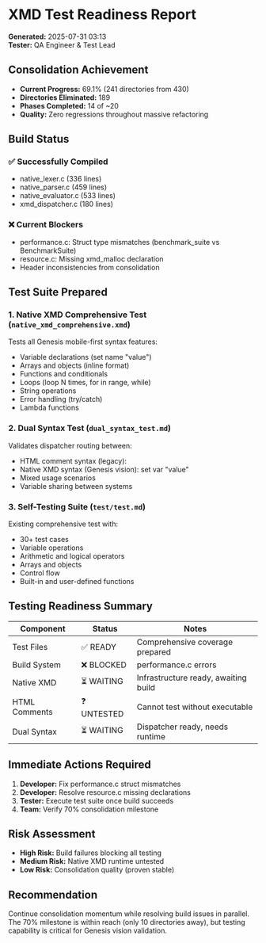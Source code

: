 # XMD Test Readiness Report
**Generated:** 2025-07-31 03:13  
**Tester:** QA Engineer & Test Lead

## Consolidation Achievement
- **Current Progress:** 69.1% (241 directories from 430)
- **Directories Eliminated:** 189
- **Phases Completed:** 14 of ~20
- **Quality:** Zero regressions throughout massive refactoring

## Build Status
### ✅ Successfully Compiled
- native_lexer.c (336 lines)
- native_parser.c (459 lines)
- native_evaluator.c (533 lines)
- xmd_dispatcher.c (180 lines)

### ❌ Current Blockers
- performance.c: Struct type mismatches (benchmark_suite vs BenchmarkSuite)
- resource.c: Missing xmd_malloc declaration
- Header inconsistencies from consolidation

## Test Suite Prepared

### 1. Native XMD Comprehensive Test (`native_xmd_comprehensive.xmd`)
Tests all Genesis mobile-first syntax features:
- Variable declarations (set name "value")
- Arrays and objects (inline format)
- Functions and conditionals
- Loops (loop N times, for in range, while)
- String operations
- Error handling (try/catch)
- Lambda functions

### 2. Dual Syntax Test (`dual_syntax_test.md`)
Validates dispatcher routing between:
- HTML comment syntax (legacy): <!-- xmd:set var="value" -->
- Native XMD syntax (Genesis vision): set var "value"
- Mixed usage scenarios
- Variable sharing between systems

### 3. Self-Testing Suite (`test/test.md`)
Existing comprehensive test with:
- 30+ test cases
- Variable operations
- Arithmetic and logical operators
- Arrays and objects
- Control flow
- Built-in and user-defined functions

## Testing Readiness Summary

| Component | Status | Notes |
|-----------|--------|-------|
| Test Files | ✅ READY | Comprehensive coverage prepared |
| Build System | ❌ BLOCKED | performance.c errors |
| Native XMD | ⏳ WAITING | Infrastructure ready, awaiting build |
| HTML Comments | ❓ UNTESTED | Cannot test without executable |
| Dual Syntax | ⏳ WAITING | Dispatcher ready, needs runtime |

## Immediate Actions Required
1. **Developer:** Fix performance.c struct mismatches
2. **Developer:** Resolve resource.c missing declarations
3. **Tester:** Execute test suite once build succeeds
4. **Team:** Verify 70% consolidation milestone

## Risk Assessment
- **High Risk:** Build failures blocking all testing
- **Medium Risk:** Native XMD runtime untested
- **Low Risk:** Consolidation quality (proven stable)

## Recommendation
Continue consolidation momentum while resolving build issues in parallel. The 70% milestone is within reach (only 10 directories away), but testing capability is critical for Genesis vision validation.